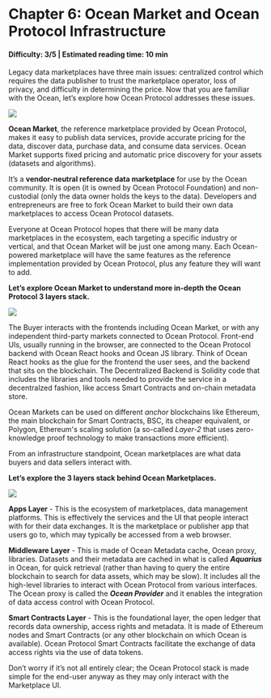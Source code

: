 # Chapter 6: Ocean Market and Ocean Protocol Infrastructure
#### Difficulty: **3/5** \| Estimated reading time: **10 min**

<dialog character="mantaray">In the depths of the ocean, nobody knows you’re a fish. Meet the main characters in the Web3 data ecosystem that Ocean Protocol is buidling.</dialog>

Legacy data marketplaces have three main issues: centralized control which requires the data publisher to trust the marketplace operator, loss of privacy, and difficulty in determining the price. Now that you are familiar with the Ocean, let’s explore how Ocean Protocol addresses these issues.

<img src="/images/chapter14_0.png" />

**Ocean Market**, the reference marketplace provided by Ocean Protocol, makes it easy to publish data services, provide accurate pricing for the data, discover data, purchase data, and consume data services. Ocean Market supports fixed pricing and automatic price discovery for your assets (datasets and algorithms).

It’s a **vendor-neutral reference data marketplace** for use by the Ocean community. It is open (it is owned by Ocean Protocol Foundation) and non-custodial (only the data owner holds the keys to the data). Developers and entrepreneurs are free to fork Ocean Market to build their own data marketplaces to access Ocean Protocol datasets.

Everyone at Ocean Protocol hopes that there will be many data marketplaces in the ecosystem, each targeting a specific industry or vertical, and that Ocean Market will be just one among many. Each Ocean-powered marketplace will have the same features as the reference implementation provided by Ocean Protocol, plus any feature they will want to add.


**Let’s explore Ocean Market to understand more in-depth the Ocean Protocol 3 layers stack.**

<img src="/images/chapter14_1.png" />

The Buyer interacts with the frontends including Ocean Market, or with any independent third-party markets connected to Ocean Protocol. Front-end UIs, usually running in the browser, are connected to the Ocean Protocol backend with Ocean React hooks and Ocean JS library. Think of Ocean React hooks as the glue for the frontend the user sees, and the backend that sits on the blockchain. The Decentralized Backend is Solidity code that includes the libraries and tools needed to provide the service in a decentralzed fashion, like access Smart Contracts and on-chain metadata store.

Ocean Markets can be used on different *anchor* blockchains like Ethereum, the main blockchain for Smart Contracts, BSC, its cheaper equivalent, or Polygon, Ethereum's scaling solution (a so-called *Layer-2* that uses zero-knowledge proof technology to make transactions more efficient).

From an infrastructure standpoint, Ocean marketplaces are what data buyers and data sellers interact with.

**Let’s explore the 3 layers stack behind Ocean Marketplaces.**

<img src="/images/chapter14_2.png" />

**Apps Layer** - This is the ecosystem of marketplaces, data management platforms. This is effectively the services and the UI that people interact with for their data exchanges. It is the marketplace or publisher app that users go to, which may typically be accessed from a web browser.

**Middleware Layer** - This is made of Ocean Metadata cache, Ocean proxy, libraries. Datasets and their metadata are cached in what is called ***Aquarius*** in Ocean, for quick retrieval (rather than having to query the entire blockchain to search for data assets, which may be slow). It includes all the high-level libraries to interact with Ocean Protocol from various interfaces. The Ocean proxy is called the ***Ocean Provider*** and it enables the integration of data access control with Ocean Protocol.

**Smart Contracts Layer** - This is the foundational layer, the open ledger that records data ownership, access rights and metadata. It is made of Ethereum nodes and Smart Contracts (or any other blockchain on which Ocean is available). Ocean Protocol Smart Contracts facilitate the exchange of data access rights via the use of data tokens.

Don’t worry if it’s not all entirely clear; the Ocean Protocol stack is made simple for the end-user anyway as they may only interact with the Marketplace UI.
